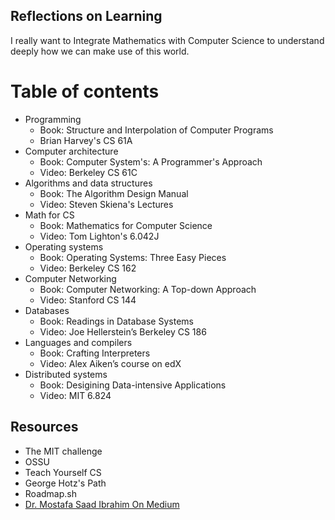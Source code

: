 ## Reflections on Learning
I really want to Integrate Mathematics with Computer Science to understand deeply how we can make use of this world.


# Table of contents
- Programming
  - Book: Structure and Interpolation of Computer Programs
  - Brian Harvey's CS 61A
- Computer architecture
  - Book: Computer System's: A Programmer's Approach
  - Video: Berkeley CS 61C
- Algorithms and data structures
  - Book: The Algorithm Design Manual
  - Video: Steven Skiena's Lectures
- Math for CS
  - Book: Mathematics for Computer Science
  - Video: Tom Lighton's 6.042J
- Operating systems
  - Book: Operating Systems: Three Easy Pieces
  - Video: Berkeley CS 162
- Computer Networking
  - Book: Computer Networking: A Top-down Approach
  - Video: Stanford CS 144
- Databases
  - Book: Readings in Database Systems
  - Video: Joe Hellerstein’s Berkeley CS 186
- Languages and compilers
  - Book: Crafting Interpreters
  - Video: Alex Aiken’s course on edX 
- Distributed systems
  - Book: Desigining Data-intensive Applications
  - Video: MIT 6.824

    
## Resources
- The MIT challenge
- OSSU
- Teach Yourself CS
- George Hotz's Path
- Roadmap.sh
- [Dr. Mostafa Saad Ibrahim On Medium](https://mostafa-saad-ibrahim.medium.com/)

